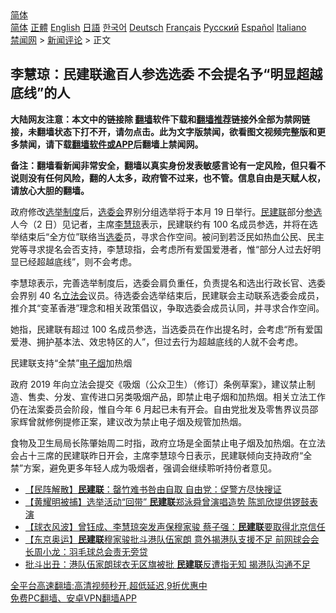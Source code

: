  <!-- 面包屑导航 --> <div class="breadcrumb"><!-- GTranslate: https://gtranslate.io/ -->  <div class="switcher notranslate">  <div class="selected">  <a href="#" onclick="return false;"> 简体</a>  </div>  <div class="option">  <a href="https://www.bannedbook.org" onclick="doGTranslate('zh-CN|zh-CN');jQuery('div.switcher div.selected a').html(jQuery(this).html());return false;" title="简体中文" class="nturl selected"> 简体</a>  <a href="https://www.bannedbook.org/zh-tw/" onclick="doGTranslate('zh-CN|zh-TW');jQuery('div.switcher div.selected a').html(jQuery(this).html());return false;" title="繁體中文" class="nturl"> 正體</a>  <a href="https://www.bannedbook.org/en/" onclick="doGTranslate('zh-CN|en');jQuery('div.switcher div.selected a').html(jQuery(this).html());return false;" title="English" class="nturl"> English</a>  <a href="https://www.bannedbook.org/ja/" onclick="doGTranslate('zh-CN|ja');jQuery('div.switcher div.selected a').html(jQuery(this).html());return false;" title="日本語" class="nturl"> 日語</a>  <a href="https://www.bannedbook.org/ko/" onclick="doGTranslate('zh-CN|ko');jQuery('div.switcher div.selected a').html(jQuery(this).html());return false;" title="한국어" class="nturl"> 한국어</a>  <a href="https://www.bannedbook.org/de/" onclick="doGTranslate('zh-CN|de');jQuery('div.switcher div.selected a').html(jQuery(this).html());return false;" title="Deutsch" class="nturl"> Deutsch</a>  <a href="https://www.bannedbook.org/fr/" onclick="doGTranslate('zh-CN|fr');jQuery('div.switcher div.selected a').html(jQuery(this).html());return false;" title="Français" class="nturl"> Français</a>  <a href="https://www.bannedbook.org/ru/" onclick="doGTranslate('zh-CN|ru');jQuery('div.switcher div.selected a').html(jQuery(this).html());return false;" title="Русский" class="nturl"> Русский</a>  <a href="https://www.bannedbook.org/es/" onclick="doGTranslate('zh-CN|es');jQuery('div.switcher div.selected a').html(jQuery(this).html());return false;" title="Español" class="nturl"> Español</a>  <a href="https://www.bannedbook.org/it/" onclick="doGTranslate('zh-CN|it');jQuery('div.switcher div.selected a').html(jQuery(this).html());return false;" title="Italiano" class="nturl"> Italiano</a>  </div>  </div>      <div class='breadcrumb-sub'><!-- Breadcrumb NavXT 6.3.0 --> <a href="https://www.bannedbook.org/" class="home">禁闻网</a> &gt; <a href="https://www.bannedbook.org/bnews/comments/" class="category">新闻评论</a> &gt; 正文</div></div><h2>李慧琼：民建联逾百人参选选委 不会提名予“明显超越底线”的人</h2> <p class="notice"><b>大陆网友注意：本文中的链接除 <a href="https://github.com/bannedbook/fanqiang" >翻墙</a>软件下载和<a href="https://github.com/killgcd/justmysocks/blob/master/README.md">翻墙推荐</a>链接外全部为禁网链接，未翻墙状态下打不开，请勿点击。此为文字版禁闻，欲看图文视频完整版和更多禁闻，请下载<a href="https://github.com/bannedbook/fanqiang">翻墙软件或APP</a>后翻墙上禁闻网。</p><p>备注：翻墙看新闻非常安全，翻墙以真实身份发表敏感言论有一定风险，但只看不说则没有任何风险，翻的人太多，政府管不过来，也不管。信息自由是天赋人权，请放心大胆的翻墙。</b></p>  <div class="entry">  <p>政府修改<a href="https://www.bannedbook.org/bnews/tag/%E9%80%89%E4%B8%BE%E5%88%B6%E5%BA%A6/" class="st_tag internal_tag" rel="tag" title="标签 选举制度 下的日志">选举制度</a>后，<a href="https://www.bannedbook.org/bnews/tag/%E9%80%89%E5%A7%94%E4%BC%9A/" class="st_tag internal_tag" rel="tag" title="标签 选委会 下的日志">选委会</a>界别分组选举将于本月 19 日举行。<a href="https://www.bannedbook.org/bnews/tag/%e6%b0%91%e5%bb%ba%e8%81%94/" class="st_tag internal_tag" rel="tag" title="标签 民建联 下的日志">民建联</a>部分<a href="https://www.bannedbook.org/bnews/tag/%E5%8F%82%E9%80%89/" class="st_tag internal_tag" rel="tag" title="标签 参选 下的日志">参选</a>人今（2 日）见记者，主席<a href="https://www.bannedbook.org/bnews/tag/%E6%9D%8E%E6%85%A7%E7%90%BC/" class="st_tag internal_tag" rel="tag" title="标签 李慧琼 下的日志">李慧琼</a>表示，民建联约有 100 名成员参选，并将在选举结束后“全方位”联络当<a href="https://www.bannedbook.org/bnews/tag/%E9%80%89%E5%A7%94/" class="st_tag internal_tag" rel="tag" title="标签 选委 下的日志">选委</a>员，寻求合作空间。被问到若泛民如热血公民、民主党等寻求提名会否支持，李慧琼指，会考虑所有爱国爱港者，惟“部分人过去好明显已经超越底线”，则不会考虑。</p> <p>李慧琼表示，完善选举制度后，选委会肩负重任，负责提名和选出行政长官、选委会界别 40 名<a href="https://www.bannedbook.org/bnews/tag/%e7%ab%8b%e6%b3%95%e4%bc%9a/" class="st_tag internal_tag" rel="tag" title="标签 立法会 下的日志">立法会</a>议员。待选委会选举结束后，民建联会主动联系选委会成员，推介其“变革香港”理念和相关政策倡议，争取选委会成员认同，并寻求合作空间。</p>  <p>她指，民建联有超过 100 名成员参选，当选委员在作出提名时，会考虑“所有爱国爱港、拥护基本法、效忠特区的人”，但过去行为超越底线的人就不会考虑。</p> <p>民建联支持“全禁”<a href="https://www.bannedbook.org/bnews/tag/%E7%94%B5%E5%AD%90%E7%83%9F/" class="st_tag internal_tag" rel="tag" title="标签 电子烟 下的日志">电子烟</a>加热烟</p>  <p>政府 2019 年向立法会提交《吸烟（公众卫生）（修订）条例草案》，建议禁止制造、售卖、分发、宣传进口另类吸烟产品，即禁止电子烟和加热烟。相关立法工作仍在法案委员会阶段，惟自今年 6 月起已未有开会。自由党批发及零售界议员邵家辉曾就修例提修正案，建议改为禁止电子烟及规管加热烟。</p> <p>食物及卫生局局长陈肇始周二时指，政府立场是全面禁止电子烟及加热烟。在立法会占十三席的民建联昨日开会，主席李慧琼今日表示，民建联倾向支持政府“全禁”方案，避免更多年轻人成为吸烟者，强调会继续聆听持份者意见。</p>  <ul class='op-related-articles' title='相关阅读'> <li><a href='https://www.bannedbook.org/bnews/comments/20210815/1606723.html' target='_blank'>【民阵解散】<b>民建联</b>：罄竹难书咎由自取 自由党：促警方尽快搜证</a></li> <li><a href='https://www.bannedbook.org/bnews/comments/20210802/1598765.html' target='_blank'>【黄耀明被捕】选举活动“回带” <b>民建联</b>郑泳舜曾演唱造势 陈凯欣提供锣鼓表演</a></li> <li><a href='https://www.bannedbook.org/bnews/comments/20210729/1596501.html' target='_blank'>【球衣风波】曾钰成、李慧琼突发声保穆家骏 蔡子强：<b>民建联</b>要取得北京信任</a></li> <li><a href='https://www.bannedbook.org/bnews/headline/20210726/1594507.html' target='_blank'>【东京奥运】<b>民建联</b>穆家骏批斗港队伍家朗 意外揭港队支援不足 前网球会会长周小龙：羽毛球总会责无旁贷</a></li> <li><a href='https://www.bannedbook.org/bnews/taiwannews/20210726/1594440.html' target='_blank'>批斗出丑：港队伍家朗球衣无区旗被批 <b>民建联</b>反遭指无知 揭港队沟通不足</a></li> </ul> <p class="texttj"> <a href="https://github.com/bannedbook/fanqiang/wiki/V2ray%E6%9C%BA%E5%9C%BA" target="_blank">全平台高速翻墙:高清视频秒开,超低延迟,9折优惠中</a><br/> <a href="https://github.com/bannedbook/fanqiang/wiki/%E7%A6%81%E9%97%BB%E7%BD%91%E5%AE%89%E5%8D%93%E7%BF%BB%E5%A2%99%E6%96%B0%E9%97%BBAPP" target="_blank">免费PC翻墙、安卓VPN翻墙APP</a></p><p> </p> <a name='sharetosocial'></a>  <div style="margin-bottom:5px;padding-bottom:5px;clear:both"> <div id="archive-pix-1" class="banner-ads"> <!-- AuctionX Display platform tag START --> <div id="26318x728x90x621x_ADSLOT2" clicktrack="%%CLICK_URL_ESC%%"></div> <!-- AuctionX Display platform tag END --> </div> <div id="archive-pix-2" class="banner-ads"> <!-- AuctionX Display platform tag START --> <div id="26315x300x250x621x_ADSLOT2" clicktrack="%%CLICK_URL_ESC%%"></div> <!-- AuctionX Display platform tag END --> </div> </div>  <div id="archive-pix-1" class="banner-ads"> <!-- AuctionX Display platform tag START --> <div id="26318x728x90x621x_ADSLOT3" clicktrack="%%CLICK_URL_ESC%%"></div> <!-- AuctionX Display platform tag END --> </div> </div><!--END ENTRY--> 